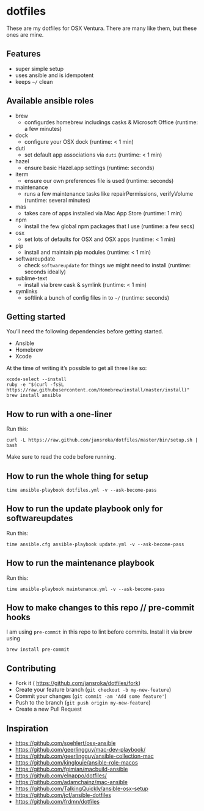 # dotfiles
These are my dotfiles for OSX Ventura. There are many like them, but these ones are mine.

## Features
- super simple setup
- uses ansible and is idempotent
- keeps ```~/``` clean

## Available ansible roles
- brew
	- configurdes homebrew includings casks & Microsoft Office (runtime: a few minutes)
- dock
	- configure your OSX dock (runtime: < 1 min)
- duti
	- set default app associations via ```duti``` (runtime: < 1 min)
- hazel
	- ensure basic Hazel.app settings (runtime: seconds)
- iterm
	- ensure our own preferences file is used (runtime: seconds)
- maintenance
	- runs a few maintenance tasks like repairPermissions, verifyVolume (runtime: several minutes)
- mas
	- takes care of apps installed via Mac App Store (runtime: 1 min)
- npm
	- install the few global npm packages that I use (runtime: a few secs)
- osx
	- set lots of defaults for OSX and OSX apps (runtime: < 1 min)
- pip
	- install and maintain pip modules (runtime: < 1 min)
- softwareupdate
	- check ```softwareupdate``` for things we might need to install (runtime: seconds ideally)
- sublime-text
	- install via brew cask & symlink (runtime:  < 1 min)
- symlinks
	- softlink a bunch of config files in to ```~/``` (runtime: seconds)

## Getting started
You’ll need the following dependencies before getting started.

- Ansible
- Homebrew
- Xcode

At the time of writing it’s possible to get all three like so:

```
xcode-select --install
ruby -e "$(curl -fsSL https://raw.githubusercontent.com/Homebrew/install/master/install)"
brew install ansible
```

## How to run with a one-liner
Run this:
```
curl -L https://raw.github.com/jansroka/dotfiles/master/bin/setup.sh | bash
```
Make sure to read the code before running.

## How to run the whole thing for setup
```
time ansible-playbook dotfiles.yml -v --ask-become-pass
```

## How to run the update playbook only for softwareupdates
Run this:
```
time ansible.cfg ansible-playbook update.yml -v --ask-become-pass
```

## How to run the maintenance playbook
Run this:
```
time ansible-playbook maintenance.yml -v --ask-become-pass
```

## How to make changes to this repo // pre-commit hooks
I am using ```pre-commit``` in this repo to lint before commits. Install it via brew using
```
brew install pre-commit
```

## Contributing
- Fork it ( https://github.com/jansroka/dotfiles/fork)
- Create your feature branch (```git checkout -b my-new-feature```)
- Commit your changes (```git commit -am 'Add some feature'```)
- Push to the branch (```git push origin my-new-feature```)
- Create a new Pull Request

## Inspiration
- https://github.com/soehlert/osx-ansible
- https://github.com/geerlingguy/mac-dev-playbook/
- https://github.com/geerlingguy/ansible-collection-mac
- https://github.com/kinglouie/ansible-role-macos
- https://github.com/fgimian/macbuild-ansible
- https://github.com/elnappo/dotfiles/
- https://github.com/adamchainz/mac-ansible
- https://github.com/TalkingQuickly/ansible-osx-setup
- https://github.com/jcf/ansible-dotfiles
- https://github.com/frdmn/dotfiles

